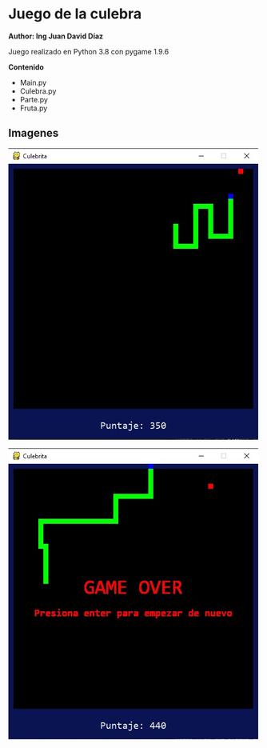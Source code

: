 # Juego de la culebra
**Author: Ing Juan David Díaz**

Juego realizado en Python 3.8 con pygame 1.9.6

**Contenido**
- Main.py
- Culebra.py
- Parte.py
- Fruta.py

## Imagenes

![](pantallazos/juego.jpg)

![](pantallazos/game_over.jpg)
